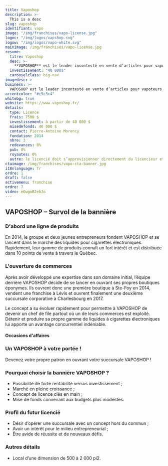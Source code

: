 ```yaml
---
title: Vaposhop
description: >-
  This is a desc
slug: vaposhop
identifiant: vapo
image: "/img/franchises/vapo-license.jpg"
logoc: "/img/logos/vapshop.svg"
logow: "/img/logos/vapo-white.svg"
mainimage: /img/franchises/vapo-license.jpg
resume:
  titre: Vaposhop
  desc: >-
    **VAPOSHOP** est le leader incontesté en vente d’articles pour vapoteurs à Québec. Répondant à une demande grandissante pour un marché l’étant tout autant, leur inventaire impressionnant de produits distincts et de qualité comblera les attentes de tous types de consommateurs, tant les nouveaux utilisateurs que les plus initiés.   
  investissement: "40 000$"
  carouselclass: big-nav 
imagedesc: >-
business: >-
  VAPOSHOP est le leader incontesté en vente d’articles pour vapoteurs à Québec. Répondant à une demande grandissante pour un marché l’étant tout autant, leur inventaire impressionnant de produits distincts et de qualité comblera les attentes de tous types de consommateurs, tant les nouveaux utilisateurs que les plus initiés.   
accentcolor: "#c5c3c4"
whitebg: true
website: https://www.vaposhop.fr/
details:
  type: Licence
  frais: 7500 $
  investissement: à partir de 40 000 $ 
  misedefonds: 40 000 $
  contact: Pierre-Antoine Morency
  fondation: 2014
  nbre: 3
  redevances: 0%
  pub: 0%
  royautes: 0%
  autre: le licencié doit s’approvisionner directement du licencieur et par conséquent, celui-ci retient une marge sur tous les produits (entre 5 et 20%).
ctaimage: /img/franchises/vapo-cta-banner.jpg
i18nlanguage: fr
ordre: 1
draft: false
activemenu: franchise
ordre: 7
video: eOwgoBJebJo
---
```

## VAPOSHOP – Survol de la bannière

### D'abord une ligne de produits 

En 2014, le groupe et deux jeunes entrepreneurs fondent VAPOSHOP et se lancent dans le marché des liquides pour cigarettes électroniques. Rapidement, leur gamme de produits connaît un fort intérêt et est distribuée dans 10 points de vente à travers le Québec. 

### L'ouverture de commerces 

Après avoir développé une expertise dans son domaine initial, l’équipe derrière VAPOSHOP décide de se lancer en ouvrant ses propres boutiques éponymes. Ils ouvrent donc une première boutique à Ste-Foy en 2014, vendent une franchise à Lévis et ouvrent finalement une deuxième succursale corporative à Charlesbourg en 2017. 

Le concept a su évoluer rapidement pour permettre à VAPOSHOP de devenir un chef de file partout où un de leurs commerces est exploité. Détenir et produire sa propre gamme de liquides à cigarettes électroniques lui apporte un avantage concurrentiel indéniable.   

#### Occasions d'affaires

### Un VAPOSHOP à votre portée !

Devenez votre propre patron en ouvrant votre succursale VAPOSHOP !

### Pourquoi choisir la bannière VAPOSHOP ?

- Possibilité de forte rentabilité versus investissement ;
- Marché en pleine croissance ;
- Concept de licence clés en main ; 
- Mise de fonds convenant aux budgets plus modestes. 

### Profil du futur licencié

- Désir d’opérer une succursale avec un concept hors du commun ;
- Avoir un intérêt pour le milieu entrepreneurial ;
- Être avide de réussite et de nouveaux défis. 

### Autres détails 

- Local d’une dimension de 500 à 2 000 pi2.
 


